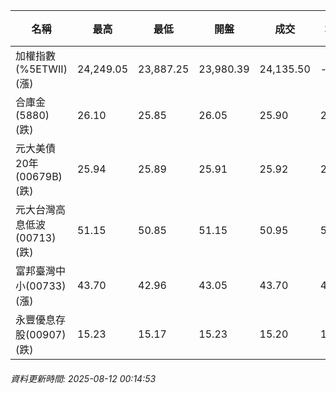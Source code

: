| 名稱 | 最高 | 最低 | 開盤 | 成交 | 均價 | 成交金額(億) | 昨收 | 漲跌幅 | 漲跌 | 總量 | 昨量 | 振幅 |
| -------- | -------- | -------- | -------- |-------- | -------- | -------- |-------- |-------- |-------- | -------- | -------- |-------- |
|加權指數(%5ETWII) (漲)|24,249.05|23,887.25|23,980.39|24,135.50|-|4,262.17|24,021.26|0.48%|114.24|7,158,836|0|1.51%|
|合庫金(5880) (跌)|26.10|25.85|26.05|25.90|25.95|3.33|26.05|0.58%|0.15|12,848|10,419|0.96%|
|元大美債20年(00679B) (跌)|25.94|25.89|25.91|25.92|25.91|6.90|25.99|0.27%|0.07|26,614|25,598|0.19%|
|元大台灣高息低波(00713) (跌)|51.15|50.85|51.15|50.95|50.97|5.50|51.15|0.39%|0.20|10,790|6,603|0.59%|
|富邦臺灣中小(00733) (漲)|43.70|42.96|43.05|43.70|43.34|0.605|43.01|1.60%|0.69|1,397|1,147|1.72%|
|永豐優息存股(00907) (跌)|15.23|15.17|15.23|15.20|15.19|0.135|15.23|0.20%|0.03|890|611|0.39%|
###### 資料更新時間: 2025-08-12 00:14:53